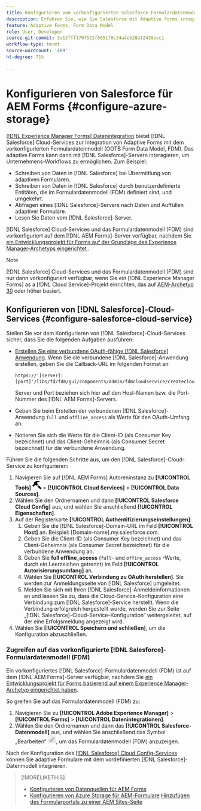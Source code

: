 ```yaml
---
title: Konfigurieren von vorkonfigurierten Salesforce-Formulardatenmodellen für adaptive Forms
description: Erfahren Sie, wie Sie Salesforce mit Adaptive Forms integrieren.
feature: Adaptive Forms, Form Data Model
role: User, Developer
source-git-commit: 3a12fff170f521f6051f0c24a4eb28a12439eec1
workflow-type: tm+mt
source-wordcount: '489'
ht-degree: 71%

---
```



# Konfigurieren von Salesforce für AEM Forms {#configure-azure-storage}

[[!DNL Experience Manager Forms] Datenintegration](data-integration.md) bietet [!DNL Salesforce] Cloud-Services zur Integration von Adaptive Forms mit dem vorkonfigurierten Formulardatenmodell (OOTB Form Data Model, FDM). Das adaptive Forms kann dann mit [!DNL Salesforce]-Servern interagieren, um Unternehmens-Workflows zu ermöglichen. Zum Beispiel:

* Schreiben von Daten in [!DNL Salesforce] bei Übermittlung von adaptiven Formularen.
* Schreiben von Daten in [!DNL Salesforce] durch benutzerdefinierte Entitäten, die im Formulardatenmodell (FDM) definiert sind, und umgekehrt.
* Abfragen eines [!DNL Salesforce]-Servers nach Daten und Auffüllen adaptiver Formulare.
* Lesen Sie Daten vom [!DNL Salesforce]-Server.

[!DNL Salesforce] Cloud-Services und das Formulardatenmodell (FDM) sind vorkonfiguriert auf dem [!DNL AEM Forms]-Server verfügbar, nachdem Sie [ein Entwicklungsprojekt für Forms auf der Grundlage des Experience Manager-Archetyps eingerichtet &#x200B;](setup-local-development-environment.md#forms-cloud-service-local-development-environment).

>[!NOTE]
>
>[!DNL Salesforce] Cloud-Services und das Formulardatenmodell (FDM) sind nur dann vorkonfiguriert verfügbar, wenn Sie ein [!DNL Experience Manager Forms] as a [!DNL Cloud Service]-Projekt einrichten, das auf [AEM-Archetyp 30](https://github.com/adobe/aem-project-archetype/releases/tag/aem-project-archetype-30) oder höher basiert.

## Konfigurieren von [!DNL Salesforce]-Cloud-Services {#configure-salesforce-cloud-service}

Stellen Sie vor dem Konfigurieren von [!DNL Salesforce]-Cloud-Services sicher, dass Sie die folgenden Aufgaben ausführen:

* [Erstellen Sie eine verbundene OAuth-fähige  [!DNL Salesforce] Anwendung](https://help.salesforce.com/s/articleView?id=sf.connected_app_create_api_integration.htm&type=5). Wenn Sie die verbundene [!DNL Salesforce]-Anwendung erstellen, geben Sie die Callback-URL im folgenden Format an:

  ```
  https://'[server]:[port]'/libs/fd/fdm/gui/components/admin/fdmcloudservice/createcloudconfigwizard/cloudservices.html
  ```

  Server und Port beziehen sich hier auf den Host-Namen bzw. die Port-Nummer des [!DNL AEM Forms]-Servers.

* Geben Sie beim Erstellen der verbundenen [!DNL Salesforce]-Anwendung `full` und `offline_access` als Werte für den OAuth-Umfang an.

* Notieren Sie sich die Werte für die Client-ID (als Consumer Key bezeichnet) und das Client-Geheimnis (als Consumer Secret bezeichnet) für die verbundene Anwendung.

Führen Sie die folgenden Schritte aus, um den [!DNL Salesforce]-Cloud-Service zu konfigurieren:

1. Navigieren Sie auf [!DNL AEM Forms] Autoreninstanz zu **[!UICONTROL Tools]** ![hammer](assets/hammer.png) > **[!UICONTROL Cloud Services]** > **[!UICONTROL Data Sources]**.
2. Wählen Sie den Ordnernamen und dann **[!UICONTROL Salesforce Cloud Config]** aus, und wählen Sie anschließend **[!UICONTROL Eigenschaften]**.
3. Auf der Registerkarte **[!UICONTROL Authentifizierungseinstellungen]**:
   1. Geben Sie die [!DNL Salesforce]-Domain-URL im Feld **[!UICONTROL Host]** an. Beispiel: [Domain-name].my.salesforce.com.
   2. Geben Sie die Client-ID (als Consumer Key bezeichnet) und das Client-Geheimnis (als Consumer Secret bezeichnet) für die verbundene Anwendung an.
   3. Geben Sie **full offline_access** (`full`- und `offine_access` -Werte, durch ein Leerzeichen getrennt) im Feld **[!UICONTROL Autorisierungsumfang]** an.
   4. Wählen Sie **[!UICONTROL Verbindung zu OAuth herstellen]**. Sie werden zur Anmeldungsseite von [!DNL Salesforce] umgeleitet.
   5. Melden Sie sich mit Ihren [!DNL Salesforce]-Anmeldeinformationen an und lassen Sie zu, dass die Cloud-Service-Konfiguration eine Verbindung zum [!DNL Salesforce]-Service herstellt. Wenn die Verbindung erfolgreich hergestellt wurde, werden Sie zur Seite „[!DNL Salesforce]-Cloud-Service-Konfiguration“ weitergeleitet, auf der eine Erfolgsmeldung angezeigt wird.
4. Wählen Sie **[!UICONTROL Speichern und schließen]**, um die Konfiguration abzuschließen.

### Zugreifen auf das vorkonfigurierte [!DNL Salesforce]-Formulardatenmodell (FDM)

Ein vorkonfiguriertes [!DNL Salesforce]-Formulardatenmodell (FDM) ist auf dem [!DNL AEM Forms]-Server verfügbar, nachdem Sie [ein Entwicklungsprojekt für Forms basierend auf einem Experience Manager-Archetyp eingerichtet haben](setup-local-development-environment.md#forms-cloud-service-local-development-environment).

So greifen Sie auf das Formulardatenmodell (FDM) zu:
1. Navigieren Sie zu **[!UICONTROL Adobe Experience Manager]** > **[!UICONTROL Forms]** > **[!UICONTROL Datenintegrationen]**.
1. Wählen Sie den Ordnernamen und dann das **[!UICONTROL Salesforce-Datenmodell]** aus, und wählen Sie anschließend das Symbol „Bearbeiten“ ![Bearbeiten](assets/edit.png), um das Formulardatenmodell (FDM) anzuzeigen.

Nach der Konfiguration des [[!DNL Salesforce] Cloud Config-Services](#configure-salesforce-cloud-service) können Sie adaptive Formulare mit dem vordefinierten [!DNL Salesforce]-Datenmodell integrieren.

>[!MORELIKETHIS]
>
>* [Konfigurieren von Datenquellen für AEM Forms](/help/forms/configure-data-sources.md)
>* [Konfigurieren von Azure Storage für AEM-Formulare](/help/forms/configure-azure-storage.md)
>  [Hinzufügen des Formularportals zu einer AEM Sites-Seite](/help/forms/configure-forms-portal.md)
